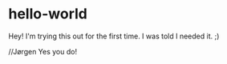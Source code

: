 # hello-world

Hey!
I'm trying this out for the first time. I was told I needed it. ;)


//Jørgen
Yes you do!
